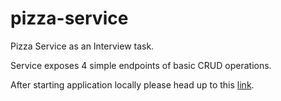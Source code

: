 # pizza-service
Pizza Service as an Interview task.

Service exposes 4 simple endpoints of basic CRUD operations.

After starting application locally please head up to this
[link](http://localhost:8080/api/v1/swagger-ui/index.html?configUrl=/api/v1/v3/api-docs/swagger-config#).
